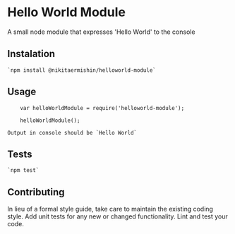 Hello World Module
=========

A small node module that expresses 'Hello World' to the console

## Instalation
    `npm install @nikitaermishin/helloworld-module`

## Usage

        var helloWorldModule = require('helloworld-module');

        helloWorldModule();

    Output in console should be `Hello World`

## Tests

    `npm test`

## Contributing

In lieu of a formal style guide, take care to maintain the existing coding style. Add unit tests for any new or changed functionality. Lint and test your code.